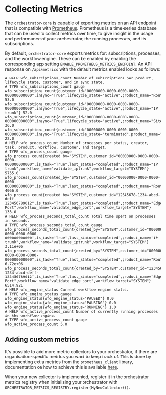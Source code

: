 # Collecting Metrics

The ``orchestrator-core`` is capable of exporting metrics on an API endpoint that is compatible with
[Prometheus](https://prometheus.io). Prometheus is a time-series database that can be used to collect metrics over time,
to give insight in the usage and performance of your orchestrator, the running processes, and its subscriptions.

By default, ``orchestrator-core`` exports metrics for: subscriptions, processes, and the workflow engine. These can be
enabled by enabling the corresponding app setting ``ENABLE_PROMETHEUS_METRICS_ENDPOINT``. An API response on
``/api/metrics`` with the default metrics enabled looks as follows:

```
# HELP wfo_subscriptions_count Number of subscriptions per product, lifecycle state, customer, and in sync state.
# TYPE wfo_subscriptions_count gauge
wfo_subscriptions_count{customer_id="00000000-0000-0000-0000-000000000000",insync="True",lifecycle_state="active",product_name="Router"} 53.0
wfo_subscriptions_count{customer_id="00000000-0000-0000-0000-000000000000",insync="True",lifecycle_state="active",product_name="IP trunk"} 52.0
wfo_subscriptions_count{customer_id="00000000-0000-0000-0000-000000000000",insync="True",lifecycle_state="active",product_name="Site"} 36.0
wfo_subscriptions_count{customer_id="00000000-0000-0000-0000-000000000000",insync="True",lifecycle_state="terminated",product_name="Router"} 22.0
# HELP wfo_process_count Number of processes per status, creator, task, product, workflow, customer, and target.
# TYPE wfo_process_count gauge
wfo_process_count{created_by="SYSTEM",customer_id="00000000-0000-0000-0000-000000000000",is_task="True",last_status="completed",product_name="IP trunk",workflow_name="validate_iptrunk",workflow_target="SYSTEM"} 5755.0
wfo_process_count{created_by="SYSTEM",customer_id="00000000-0000-0000-0000-000000000000",is_task="True",last_status="completed",product_name="Router",workflow_name="validate_router",workflow_target="SYSTEM"} 4066.0
wfo_process_count{created_by="SYSTEM",customer_id="12345678-1234-abcd-deff-123456789012",is_task="True",last_status="completed",product_name="Edge Port",workflow_name="validate_edge_port",workflow_target="SYSTEM"} 133.0
# HELP wfo_process_seconds_total_count Total time spent on processes in seconds.
# TYPE wfo_process_seconds_total_count gauge
wfo_process_seconds_total_count{created_by="SYSTEM",customer_id="00000000-0000-0000-0000-000000000000",is_task="True",last_status="completed",product_name="IP trunk",workflow_name="validate_iptrunk",workflow_target="SYSTEM"} 3.11e+06
wfo_process_seconds_total_count{created_by="SYSTEM",customer_id="00000000-0000-0000-0000-000000000000",is_task="True",last_status="completed",product_name="Router",workflow_name="validate_router",workflow_target="SYSTEM"} 6.72e+06
wfo_process_seconds_total_count{created_by="SYSTEM",customer_id="12345678-1234-abcd-deff-123456789012",is_task="True",last_status="completed",product_name="Edge Port",workflow_name="validate_edge_port",workflow_target="SYSTEM"} 6514.921
# HELP wfo_engine_status Current workflow engine status.
# TYPE wfo_engine_status gauge
wfo_engine_status{wfo_engine_status="PAUSED"} 0.0
wfo_engine_status{wfo_engine_status="PAUSING"} 0.0
wfo_engine_status{wfo_engine_status="RUNNING"} 1.0
# HELP wfo_active_process_count Number of currently running processes in the workflow engine.
# TYPE wfo_active_process_count gauge
wfo_active_process_count 5.0
```

## Adding custom metrics

It's possible to add more metric collectors to your orchestrator, if there are organisation-specific metrics you want
to keep track of. This is done by implementing extra metrics from the ``prometheus_client`` library, documentation on
how to achieve this is available [here](https://prometheus.github.io/client_python/).

When your new collector is implemented, register it in the orchestrator metrics registry when initialising your
orchestrator with ``ORCHESTRATOR_METRICS_REGISTRY.register(MyNewCollector())``.
